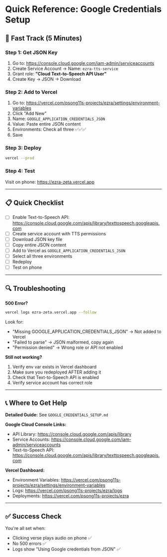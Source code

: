 # Quick Reference: Google Credentials Setup

## 🚀 Fast Track (5 Minutes)

### Step 1: Get JSON Key
1. Go to: https://console.cloud.google.com/iam-admin/serviceaccounts
2. Create Service Account → Name: `ezra-tts-service`
3. Grant role: **"Cloud Text-to-Speech API User"**
4. Create Key → JSON → Download

### Step 2: Add to Vercel
1. Go to: https://vercel.com/psong11s-projects/ezra/settings/environment-variables
2. Click "Add New"
3. Name: `GOOGLE_APPLICATION_CREDENTIALS_JSON`
4. Value: Paste entire JSON content
5. Environments: Check all three ✅✅✅
6. Save

### Step 3: Deploy
```bash
vercel --prod
```

### Step 4: Test
Visit on phone: https://ezra-zeta.vercel.app

---

## 📋 Quick Checklist

- [ ] Enable Text-to-Speech API: https://console.cloud.google.com/apis/library/texttospeech.googleapis.com
- [ ] Create service account with TTS permissions
- [ ] Download JSON key file
- [ ] Copy entire JSON content
- [ ] Add to Vercel as `GOOGLE_APPLICATION_CREDENTIALS_JSON`
- [ ] Select all three environments
- [ ] Redeploy
- [ ] Test on phone

---

## 🔍 Troubleshooting

**500 Error?**
```bash
vercel logs ezra-zeta.vercel.app --follow
```

Look for:
- "Missing GOOGLE_APPLICATION_CREDENTIALS_JSON" → Not added to Vercel
- "Failed to parse" → JSON malformed, copy again
- "Permission denied" → Wrong role or API not enabled

**Still not working?**
1. Verify env var exists in Vercel dashboard
2. Make sure you redeployed AFTER adding it
3. Check that Text-to-Speech API is enabled
4. Verify service account has correct role

---

## 📞 Where to Get Help

**Detailed Guide:** See `GOOGLE_CREDENTIALS_SETUP.md`

**Google Cloud Console Links:**
- API Library: https://console.cloud.google.com/apis/library
- Service Accounts: https://console.cloud.google.com/iam-admin/serviceaccounts
- Text-to-Speech API: https://console.cloud.google.com/apis/library/texttospeech.googleapis.com

**Vercel Dashboard:**
- Environment Variables: https://vercel.com/psong11s-projects/ezra/settings/environment-variables
- Logs: https://vercel.com/psong11s-projects/ezra/logs
- Deployments: https://vercel.com/psong11s-projects/ezra

---

## ✅ Success Check

You're all set when:
- Clicking verse plays audio on phone ✅
- No 500 errors ✅
- Logs show "Using Google credentials from JSON" ✅
